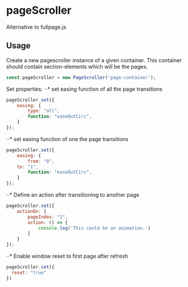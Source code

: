 # pageScroller
Alternative to fullpage.js

## Usage
Create a new pagescroller instance of a given container. This container should contain section-elements which will be the pages.
```javascript
const pageScroller = new PageScroller('page-container');
```
Set properties:
⋅⋅* set easing function of all the page transitions
```javascript
pageScroller.set({
	easing: {
		type: "all",
		function: "easeOutCirc",
	}
});
```

⋅⋅* set easing function of one the page transitions
```javascript
pageScroller.set({
	easing: {
		from: "0",
    to: "1",
		function: "easeOutCirc",
	}
});
```

⋅⋅* Define an action after transitioning to another page
```javascript
pageScroller.set({
	actionOn: {
		pageIndex: "1",
		action: () => {
			console.log('This could be an animation.')
		}
	}
});
```

⋅⋅* Enable window reset to first page after refresh
```javascript
pageScroller.set({
  reset: "true"
})
```
